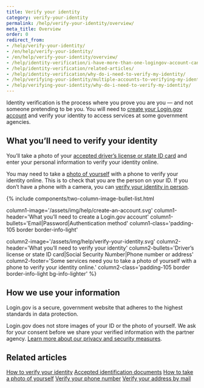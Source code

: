 ```yaml
---
title: Verify your identity
category: verify-your-identity
permalink: /help/verify-your-identity/overview/
meta_title: Overview
order: 0
redirect_from:
- /help/verify-your-identity/
- /en/help/verify-your-identity/
- /en/help/verify-your-identity/overview/
- /help/identity-verification/i-have-more-than-one-logingov-account-can-I-verify-my-identity-for-all-of-them/
- /help/identity-verification/related-articles/
- /help/identity-verification/why-do-i-need-to-verify-my-identity/
- /help/verifying-your-identity/multiple-accounts-to-verifying-my-identity-for/
- /help/verifying-your-identity/why-do-i-need-to-verify-my-identity/
---
```


Identity verification is the process where you prove you are you — and not someone pretending to be you. You will need to [create your Login.gov account](/create-an-account/) and verify your identity to access services at some government agencies.

## What you’ll need to verify your identity

You’ll take a photo of your [accepted driver’s license or state ID card](/help/verify-your-identity/accepted-identification-documents/) and enter your personal information to verify your identity online.

You may need to take a [photo of yourself](/help/verify-your-identity/how-to-take-photos-to-verify-your-identity/#how-to-take-photos-of-yourself) with a phone to verify your identity online. This is to check that you are the person on your ID. If you don’t have a phone with a camera, you can [verify your identity in person](/help/verify-your-identity/verify-your-identity-in-person/).

{%
  include components/two-column-image-bullet-list.html

  column1-image='/assets/img/help/create-an-account.svg'
  column1-header='What you’ll need to create a Login.gov account'
  column1-bullets='Email|Password|Authentication method'
  column1-class='padding-105 border border-info-light'

  column2-image='/assets/img/help/verify-your-identity.svg'
  column2-header='What you’ll need to verify your identity'
  column2-bullets='Driver’s license or state ID card|Social Security Number|Phone number or address'
  column2-footer='Some services need you to take a photo of yourself with a phone to verify your identity online.'
  column2-class='padding-105 border border-info-light bg-info-lighter'
%}

## How we use your information

Login.gov is a secure, government website that adheres to the highest standards in data protection.

Login.gov does not store images of your ID or the photo of yourself. We ask for your consent before we share your verified information with the partner agency. [Learn more about our privacy and security measures](/policy/).


## Related articles

[How to verify your identity](/help/verify-your-identity/how-to-verify-your-identity/)
[Accepted identification documents](/help/verify-your-identity/accepted-identification-documents/)
[How to take a photo of yourself](/help/verify-your-identity/how-to-take-photos-to-verify-your-identity/#how-to-take-photos-of-yourself)
[Verify your phone number](/help/verify-your-identity/phone-number/)
[Verify your address by mail](/help/verify-your-identity/verify-your-address-by-mail/)
